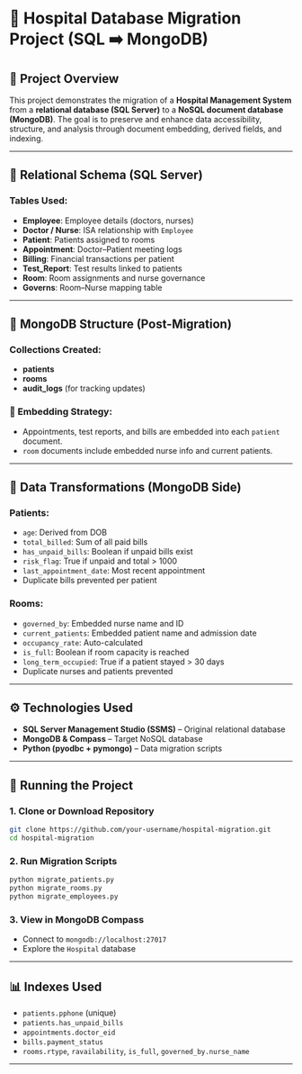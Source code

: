 # 🏥 Hospital Database Migration Project (SQL ➡️ MongoDB)

## 📌 Project Overview

This project demonstrates the migration of a **Hospital Management System** from a **relational database (SQL Server)** to a **NoSQL document database (MongoDB)**. The goal is to preserve and enhance data accessibility, structure, and analysis through document embedding, derived fields, and indexing.

---

## 🧱 Relational Schema (SQL Server)

### Tables Used:

* **Employee**: Employee details (doctors, nurses)
* **Doctor / Nurse**: ISA relationship with `Employee`
* **Patient**: Patients assigned to rooms
* **Appointment**: Doctor–Patient meeting logs
* **Billing**: Financial transactions per patient
* **Test\_Report**: Test results linked to patients
* **Room**: Room assignments and nurse governance
* **Governs**: Room–Nurse mapping table

---

## 🍃 MongoDB Structure (Post-Migration)

### Collections Created:

* **patients**
* **rooms**
* **audit\_logs** (for tracking updates)

### 🔁 Embedding Strategy:

* Appointments, test reports, and bills are embedded into each `patient` document.
* `room` documents include embedded nurse info and current patients.

---

## 🧠 Data Transformations (MongoDB Side)

### Patients:

* `age`: Derived from DOB
* `total_billed`: Sum of all paid bills
* `has_unpaid_bills`: Boolean if unpaid bills exist
* `risk_flag`: True if unpaid and total > 1000
* `last_appointment_date`: Most recent appointment
* Duplicate bills prevented per patient

### Rooms:

* `governed_by`: Embedded nurse name and ID
* `current_patients`: Embedded patient name and admission date
* `occupancy_rate`: Auto-calculated
* `is_full`: Boolean if room capacity is reached
* `long_term_occupied`: True if a patient stayed > 30 days
* Duplicate nurses and patients prevented

---

## ⚙️ Technologies Used

* **SQL Server Management Studio (SSMS)** – Original relational database
* **MongoDB & Compass** – Target NoSQL database
* **Python (pyodbc + pymongo)** – Data migration scripts

---

## 🚀 Running the Project

### 1. Clone or Download Repository

```bash
git clone https://github.com/your-username/hospital-migration.git
cd hospital-migration
```

### 2. Run Migration Scripts

```bash
python migrate_patients.py
python migrate_rooms.py
python migrate_employees.py
```

### 3. View in MongoDB Compass

* Connect to `mongodb://localhost:27017`
* Explore the `Hospital` database

---

## 📊 Indexes Used

* `patients.pphone` (unique)
* `patients.has_unpaid_bills`
* `appointments.doctor_eid`
* `bills.payment_status`
* `rooms.rtype`, `ravailability`, `is_full`, `governed_by.nurse_name`

---






